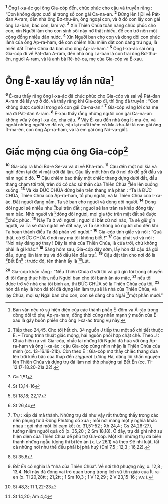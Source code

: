<sup><b>1</b></sup> Ông I-xa-ác gọi ông Gia-cóp đến, chúc phúc cho cậu và truyền rằng : “Con không được cưới ai trong số con gái Ca-na-an. <sup><b>2</b></sup> Đứng lên ! Đi về Pát-đan A-ram, đến nhà ông Bơ-thu-ên, ông ngoại con, và ở đó con lấy con gái ông La-ban, bác con, làm vợ. <sup><b>3</b></sup> Xin Thiên Chúa toàn năng chúc phúc cho con, xin Người làm cho con sinh sôi nảy nở thật nhiều, để con trở nên một cộng đồng nhiều dân nước. <sup><b>4</b></sup> Xin Người ban cho con và dòng dõi con phúc lành của ông Áp-ra-ham, để con chiếm hữu miền đất con đang trú ngụ, là miền đất Thiên Chúa đã ban cho ông Áp-ra-ham.” <sup><b>5</b></sup> Ông I-xa-ác sai ông Gia-cóp đi về Pát-đan A-ram, đến nhà ông La-ban là con trai ông Bơ-thu-ên, người A-ram, và là anh bà Rê-bê-ca, mẹ của Gia-cóp và Ê-xau.

# Ông Ê-xau lấy vợ lần nữa[^1]
<sup><b>6</b></sup> Ê-xau thấy rằng ông I-xa-ác đã chúc phúc cho Gia-cóp và sai về Pát-đan A-ram để lấy vợ ở đó, và thấy rằng khi Gia-cóp đi, thì ông đã truyền : “Con không được cưới ai trong số con gái Ca-na-an.” <sup><b>7</b></sup> Gia-cóp vâng lời cha mẹ mà đi Pát-đan A-ram. <sup><b>8</b></sup> Ê-xau thấy rằng những người con gái Ca-na-an không vừa ý ông I-xa-ác, cha cậu. <sup><b>9</b></sup> Vậy Ê-xau đến nhà ông Ít-ma-ên, và ngoài những người vợ đã có, cậu lại cưới thêm cô Ma-kha-lát là con gái ông Ít-ma-ên, con ông Áp-ra-ham, và là em gái ông Nơ-va-giốt.

# Giấc mộng của ông Gia-cóp[^2]
<sup><b>10</b></sup> Gia-cóp ra khỏi Bơ-e Se-va và đi về Kha-ran. <sup><b>11</b></sup> Cậu đến một nơi kia và nghỉ đêm tại đó vì mặt trời đã lặn. Cậu lấy một hòn đá ở nơi đó để gối đầu và nằm ngủ ở đó. <sup><b>12</b></sup> Cậu chiêm bao thấy một chiếc thang dựng dưới đất, đầu thang chạm tới trời, trên đó có các sứ thần của Thiên Chúa [^1*]lên lên xuống xuống. <sup><b>13</b></sup> Và kìa ĐỨC CHÚA đứng bên trên thang mà phán : “Ta là ĐỨC CHÚA, Thiên Chúa của Áp-ra-ham, tổ phụ ngươi, và là Thiên Chúa của I-xa-ác. Đất ngươi đang nằm, Ta sẽ ban cho ngươi và dòng dõi ngươi. <sup><b>14</b></sup> Dòng dõi ngươi sẽ nhiều như [^2*]bụi trên đất ; ngươi sẽ lan tràn ra khắp đông tây nam bắc. Nhờ ngươi và [^3*]dòng dõi ngươi, mọi gia tộc trên mặt đất sẽ được [^4*]chúc phúc. <sup><b>15</b></sup> Này Ta ở với ngươi ; ngươi đi bất cứ nơi nào, Ta sẽ giữ gìn ngươi, và Ta sẽ đưa ngươi về đất này, vì Ta sẽ không bỏ ngươi cho đến khi Ta hoàn thành điều Ta đã phán với ngươi.” <sup><b>16</b></sup> Gia-cóp tỉnh giấc và nói : “Quả thật, có ĐỨC CHÚA ở nơi này mà tôi không biết !” <sup><b>17</b></sup> Cậu phát sợ và nói : “Nơi này đáng sợ thay ! Đây là nhà của Thiên Chúa, là cửa trời, chứ không phải là gì khác.” <sup><b>18</b></sup> Sáng hôm sau, Gia-cóp dậy sớm, lấy hòn đá cậu đã gối đầu, dựng lên làm trụ và đổ dầu lên đầu trụ[^3]. <sup><b>19</b></sup> Cậu đặt tên cho nơi đó là [^5*]Bết Ên[^4] ; trước đó, tên thành ấy là [^6*]Lút.

<sup><b>20</b></sup> Gia-cóp khấn rằng : “Nếu Thiên Chúa ở với tôi và giữ gìn tôi trong chuyến đi tôi đang thực hiện, nếu Người ban cho tôi bánh ăn áo mặc, <sup><b>21</b></sup> nếu tôi được trở về nhà cha tôi bình an, thì ĐỨC CHÚA sẽ là Thiên Chúa của tôi, <sup><b>22</b></sup> hòn đá này là hòn đá tôi đã dựng lên làm trụ sẽ là nhà của Thiên Chúa, và lạy Chúa, mọi sự Ngài ban cho con, con sẽ dâng cho Ngài [^7*]một phần mười.”

[^1]: Bản văn nêu rõ sự hiện diện của các thành phần Ê-đôm và Ả-rập trong dòng dõi tổ phụ Áp-ra-ham, đồng thời cũng nhấn mạnh ý muốn của Ê-xau là gây buồn phiền cho ông I-xa-ác trong vụ này.
[^2]: Tiếp theo 24,45. Cho tới hết ch. 34 nguồn J tiếp thu một số chi tiết thuộc E. – Trong trình thuật giấc mộng, hai nguồn phối hợp chặt chẽ. Theo J : Chúa hiện ra với Gia-cóp, nhắc lại những lời Người đã hứa với ông Áp-ra-ham và ông I-xa-ác ; cậu Gia-cóp cũng nhìn nhận là Thiên Chúa của mình (cc. 13-16.19-21b). Còn theo E : Gia-cóp mơ thấy chiếc thang đưa lên trời kiểu bậc của tháp đền <i>ziggurat</i> Lưỡng Hà, dâng lời khấn nguyện lên Thiên Chúa và dựng trụ đá làm nơi thờ phượng tại Bết Ên (cc. 11-12.17-18.20-21a.22).
[^3]: <i>Trụ</i> : xếp đá mà thành. Những trụ đá như vậy rất thường thấy trong các nền phụng tự ở Đông Phương cổ xưa ; mỗi nơi mang một ý nghĩa khác nhau : gợi nhớ một lời cam kết (x. 31,51-52 ; Xh 24,4 ; Gs 24,26-27), tưởng niệm người quá cố (x. 35,20 ; 2 Sm 18,18). Ở đây, trụ đá ghi nhớ sự hiện diện của Thiên Chúa để phù trợ Gia-cóp. Một khi những trụ đá biến thành những ngẫu tượng thì bị lên án (x. Lv 26,1) và theo Đệ nhị luật, tất cả những nơi như thế đều phải bị phá huỷ (Đnl 7,5 ; 12,3 ; 16,22).
[^4]: <i>Bết Ên</i> có nghĩa là “nhà của Thiên Chúa”. Về nơi thờ phượng này, x. 12,8 ; 13,4. Nơi này đã đóng vai trò quan trọng trong lịch sử tôn giáo của Ít-ra-en (x. Tl 20,28tt ; 21,2tt ; 1 Sm 10,3 ; 1 V 12,29 ; 2 V 23,15-16 ; v.v.).
[^1*]: Ga 1,51
[^2*]: St 13,14-16
[^3*]: St 18,18; 22,17
[^4*]: St 26,4c
[^5*]: St 35,6
[^6*]: St 48,3; Tl 1,22-23
[^7*]: St 14,20; Am 4,4

